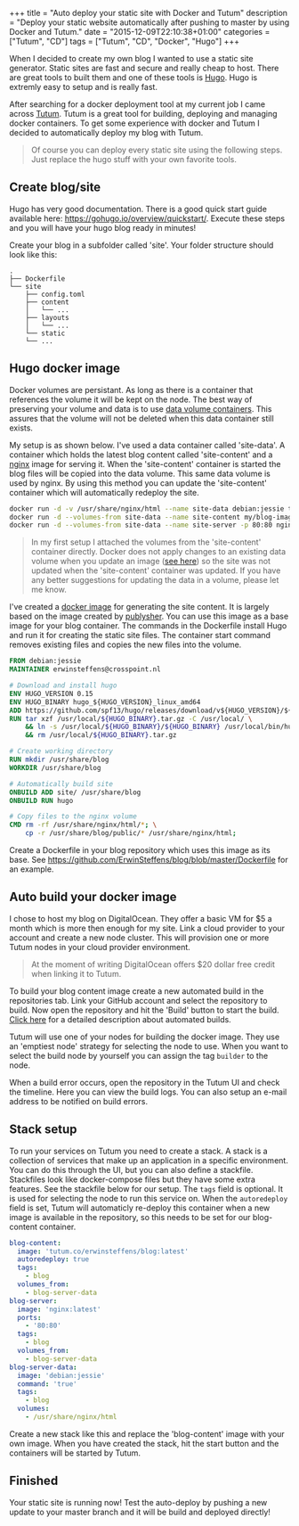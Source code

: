 +++
title = "Auto deploy your static site with Docker and Tutum"
description = "Deploy your static website automatically after pushing to master by using Docker and Tutum."
date = "2015-12-09T22:10:38+01:00"
categories = ["Tutum", "CD"]
tags = ["Tutum", "CD", "Docker", "Hugo"]
+++

When I decided to create my own blog I wanted to use a static site generator. Static sites are fast and secure and really cheap to host. There are great tools to built them and one of these tools is [Hugo](https://gohugo.io). Hugo is extremly easy to setup and is really fast. 

After searching for a docker deployment tool at my current job I came across [Tutum](https://tutum.co). Tutum is a great tool for building, deploying and managing docker containers. To get some experience with docker and Tutum I decided to automatically deploy my blog with Tutum.
<!--more-->

> Of course you can deploy every static site using the following steps. Just replace the hugo stuff with your own favorite tools.  

## Create blog/site

Hugo has very good documentation. There is a good quick start guide available here: https://gohugo.io/overview/quickstart/. Execute these steps and you will have your hugo blog ready in minutes!

Create your blog in a subfolder called 'site'. Your folder structure should look like this:  

	.
	├── Dockerfile
	└── site
	    ├── config.toml
	    ├── content
	    │   └── ...
	    ├── layouts
	    │   └── ...
	    └── static
		└── ...

## Hugo docker image

Docker volumes are persistant. As long as there is a container that references the volume it will be kept on the node. The best way of preserving your volume and data is to use [data volume containers](https://docs.docker.com/engine/userguide/dockervolumes/#creating-and-mounting-a-data-volume-container). This assures that the volume will not be deleted when this data container still exists.

My setup is as shown below. I've used a data container called 'site-data'. A container which holds the latest blog content called 'site-content' and a [nginx](https://github.com/nginxinc/docker-nginx) image for serving it. When the 'site-content' container is started the blog files will be copied into the data volume. This same data volume is used by nginx. By using this method you can update the 'site-content' container which will automatically redeploy the site.

``` bash
docker run -d -v /usr/share/nginx/html --name site-data debian:jessie true
docker run -d --volumes-from site-data --name site-content my/blog-image
docker run -d --volumes-from site-data --name site-server -p 80:80 nginx
```

> In my first setup I attached the volumes from the 'site-content' container directly. Docker does not apply changes to an existing data volume when you update an image ([see here](https://docs.docker.com/engine/userguide/dockervolumes/#data-volumes)) so the site was not updated when the 'site-content' container was updated. If you have any better suggestions for updating the data in a volume, please let me know.

I've created a [docker image](https://github.com/ErwinSteffens/docker-hugo) for generating the site content. It is largely based on the image created by [publysher](https://github.com/publysher/docker-hugo). You can use this image as a base image for your blog container. The commands in the Dockerfile install Hugo and run it for creating the static site files. The container start command removes existing files and copies the new files into the volume. 

``` Dockerfile
FROM debian:jessie
MAINTAINER erwinsteffens@crosspoint.nl

# Download and install hugo
ENV HUGO_VERSION 0.15
ENV HUGO_BINARY hugo_${HUGO_VERSION}_linux_amd64
ADD https://github.com/spf13/hugo/releases/download/v${HUGO_VERSION}/${HUGO_BINARY}.tar.gz /usr/local/
RUN tar xzf /usr/local/${HUGO_BINARY}.tar.gz -C /usr/local/ \
	&& ln -s /usr/local/${HUGO_BINARY}/${HUGO_BINARY} /usr/local/bin/hugo \
	&& rm /usr/local/${HUGO_BINARY}.tar.gz

# Create working directory
RUN mkdir /usr/share/blog
WORKDIR /usr/share/blog

# Automatically build site
ONBUILD ADD site/ /usr/share/blog
ONBUILD RUN hugo

# Copy files to the nginx volume
CMD rm -rf /usr/share/nginx/html/*; \
    cp -r /usr/share/blog/public/* /usr/share/nginx/html; 
```

Create a Dockerfile in your blog repository which uses this image as its base. See https://github.com/ErwinSteffens/blog/blob/master/Dockerfile for an example. 

## Auto build your docker image

I chose to host my blog on DigitalOcean. They offer a basic VM for $5 a month which is more then enough for my site. Link a cloud provider to your account and create a new node cluster. This will provision one or more Tutum nodes in your cloud provider environment. 

> At the moment of writing DigitalOcean offers $20 dollar free credit when linking it to Tutum.

To build your blog content image create a new automated build in the repositories tab. Link your GitHub account and select the repository to build. Now open the repository and hit the 'Build' button to start the build. [Click here](https://support.tutum.co/support/solutions/articles/5000638474-automated-builds) for a detailed description about automated builds. 

Tutum will use one of your nodes for building the docker image. They use an 'emptiest node' strategy for selecting the node to use. When you want to select the build node by yourself you can assign the tag `builder` to the node.

When a build error occurs, open the repository in the Tutum UI and check the timeline. Here you can view the build logs. You can also setup an e-mail address to be notified on build errors.

## Stack setup

To run your services on Tutum you need to create a stack. A stack is a collection of services that make up an application in a specific environment. You can do this through the UI, but you can also define a stackfile. Stackfiles look like docker-compose files but they have some extra features. See the stackfile below for our setup. The `tags` field is optional. It is used for selecting the node to run this service on. When the `autoredeploy` field is set, Tutum will automaticly re-deploy this container when a new image is available in the repository, so this needs to be set for our blog-content container.

``` yml
blog-content:
  image: 'tutum.co/erwinsteffens/blog:latest'
  autoredeploy: true
  tags:
    - blog
  volumes_from:
    - blog-server-data
blog-server:
  image: 'nginx:latest'
  ports:
    - '80:80'
  tags:
    - blog
  volumes_from:
    - blog-server-data
blog-server-data:
  image: 'debian:jessie'
  command: 'true'
  tags:
    - blog
  volumes:
    - /usr/share/nginx/html
```

Create a new stack like this and replace the 'blog-content' image with your own image. When you have created the stack, hit the start button and the containers will be started by Tutum. 

## Finished

Your static site is running now! Test the auto-deploy by pushing a new update to your master branch and it will be build and deployed directly!